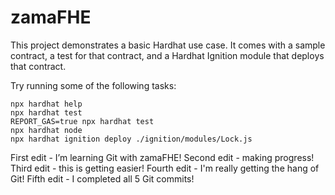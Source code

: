 # zamaFHE
This project demonstrates a basic Hardhat use case. It comes with a sample contract, a test for that contract, and a Hardhat Ignition module that deploys that contract.

Try running some of the following tasks:

```shell
npx hardhat help
npx hardhat test
REPORT_GAS=true npx hardhat test
npx hardhat node
npx hardhat ignition deploy ./ignition/modules/Lock.js
```
First edit - I’m learning Git with zamaFHE!
Second edit - making progress!
Third edit - this is getting easier!
Fourth edit - I'm really getting the hang of Git!
Fifth edit - I completed all 5 Git commits!

